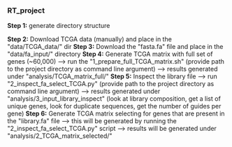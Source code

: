### RT_project
**Step 1:** generate directory structure

**Step 2:** Download TCGA data (manually) and place in the "data/TCGA_data/" dir
**Step 3:** Download the "fasta.fa" file and place in the "data/fa_input/" directory
**Step 4:** Generate TCGA matrix with full set of genes (~60,000) --> run the "1_prepare_full_TCGA_matrix.sh" (provide path to the project directory as command line argument) --> results generated under "analysis/TCGA_matrix_full/"
**Step 5:** Inspect the library file --> run "2_inspect_fa_select_TCGA.py" (provide path to the project directory as command line argument) --> results generated under "analysis/3_input_library_inspect" (look at library composition, get a list of unique genes, look for duplicate sequences, get the number of guides per gene)
**Step 6:** Generate TCGA matrix selecting for genes that are present in the "library.fa" file --> this will be generated by running the "2_inspect_fa_select_TCGA.py" script --> results will be generated under "analysis/2_TCGA_matrix_selected/"
